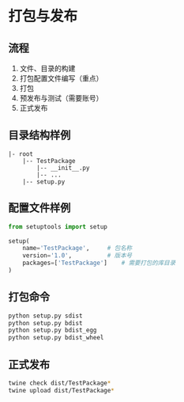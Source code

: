# 打包与发布

## 流程
1. 文件、目录的构建
1. 打包配置文件编写（重点）
1. 打包
1. 预发布与测试（需要账号）
1. 正式发布

## 目录结构样例
```text
|- root 
    |-- TestPackage 
        |-- __init__.py 
        |-- ... 
    |-- setup.py
```

## 配置文件样例
```python
from setuptools import setup

setup(
    name='TestPackage',     # 包名称
    version='1.0',          # 版本号
    packages=['TestPackage']    # 需要打包的库目录
)
```

## 打包命令
```bash
python setup.py sdist 
python setup.py bdist 
python setup.py bdist_egg 
python setup.py bdist_wheel
```

## 正式发布
```bash
twine check dist/TestPackage*
twine upload dist/TestPackage*
```



